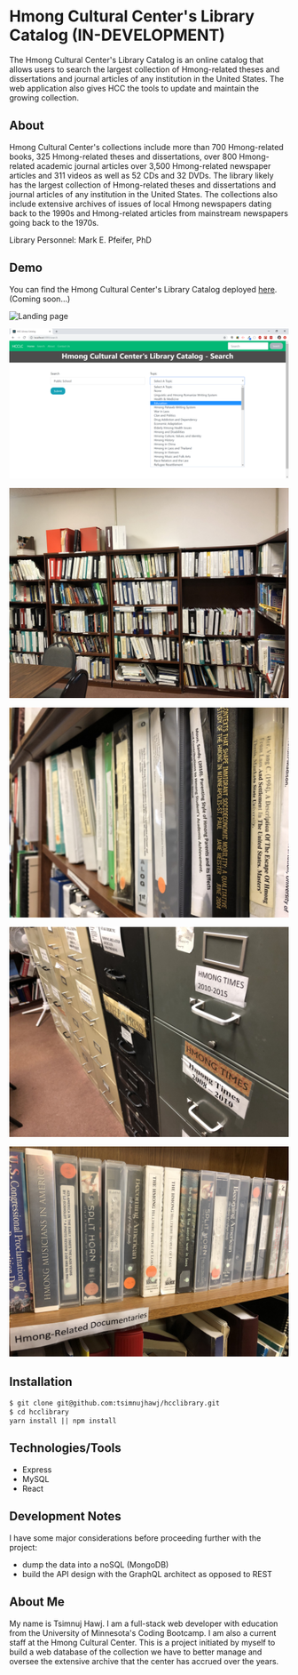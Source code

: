# Hmong Cultural Center's Library Catalog (IN-DEVELOPMENT)
The Hmong Cultural Center's Library Catalog is an online catalog that allows users to search the largest collection of Hmong-related theses and dissertations and journal articles of any institution in the United States. The web application also gives HCC the tools to update and maintain the growing collection.

## About
Hmong Cultural Center's collections include more than 700 Hmong-related books, 325 Hmong-related theses and dissertations, over 800 Hmong-related academic journal articles over 3,500 Hmong-related newspaper articles and 311 videos as well as 52 CDs and 32 DVDs. The library likely has the largest collection of Hmong-related theses and dissertations and journal articles of any institution in the United States. The collections also include extensive archives of issues of local Hmong newspapers dating back to the 1990s and Hmong-related articles from mainstream newspapers going back to the 1970s.

Library Personnel: Mark E. Pfeifer, PhD

## Demo
You can find the Hmong Cultural Center's Library Catalog deployed [here](#). (Coming soon...)

![Landing page](resources/hcclc_1.png)

![Search page](resources/hcclc_2.png)

![HCC Library](resources/hcclc_3.jpg)

![HCC Library](resources/hcclc_4.jpg)

![HCC Library](resources/hcclc_5.jpg)

![HCC Library](resources/hcclc_6.jpg)

## Installation
```shell
$ git clone git@github.com:tsimnujhawj/hcclibrary.git
$ cd hcclibrary
yarn install || npm install
```
## Technologies/Tools
- Express
- MySQL
- React

## Development Notes
I have some major considerations before proceeding further with the project:
- dump the data into a noSQL (MongoDB)
- build the API design with the GraphQL architect as opposed to REST

## About Me
My name is Tsimnuj Hawj. I am a full-stack web developer with education from the University of Minnesota's Coding Bootcamp. I am also a current staff at the Hmong Cultural Center. This is a project initiated by myself to build a web database of the collection we have to better manage and oversee the extensive archive that the center has accrued over the years.
